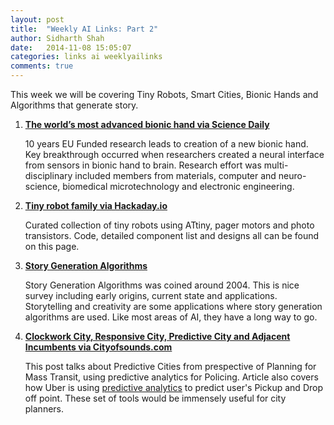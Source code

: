 ```yaml
---
layout: post
title:  "Weekly AI Links: Part 2"
author: Sidharth Shah
date:   2014-11-08 15:05:07
categories: links ai weeklyailinks
comments: true
---
```


This week we will be covering Tiny Robots, Smart Cities, Bionic Hands and Algorithms that generate story.

1. [**The world’s most advanced bionic hand via Science Daily**](http://www.sciencedaily.com/releases/2014/11/141106082624.htm)

	10 years EU Funded research leads to creation of a new bionic hand. Key breakthrough occurred when researchers created a neural interface from sensors in bionic hand to brain. Research effort was multi-disciplinary included members from materials, computer and neuro-science, biomedical microtechnology and electronic engineering. 

2. [**Tiny robot family via Hackaday.io**](https://hackaday.io/project/581-tiny-robot-family)

	Curated collection of tiny robots using ATtiny, pager motors and photo transistors. Code, detailed component list and designs all can be found on this page. 

3. [**Story Generation Algorithms**](http://wikis.sub.uni-hamburg.de/lhn/index.php/Story_Generator_Algorithms)
	
	Story Generation Algorithms was coined around 2004. This is nice survey including early origins, current state and applications. Storytelling and creativity are some applications where story generation algorithms are used. Like most areas of AI, they have a long way to go. 

4. [**Clockwork City, Responsive City, Predictive City and Adjacent Incumbents via Cityofsounds.com**](http://www.cityofsound.com/blog/2014/11/essay-clockwork-city-responsive-city-predictive-city.html)
	
	This post talks about Predictive Cities from prespective of Planning for Mass Transit, using predictive analytics for Policing. Article also covers how Uber is using [predictive analytics](https://blog.uber.com/passenger-destinations) to predict user's Pickup and Drop off point. These set of tools would be immensely useful for city planners. 
